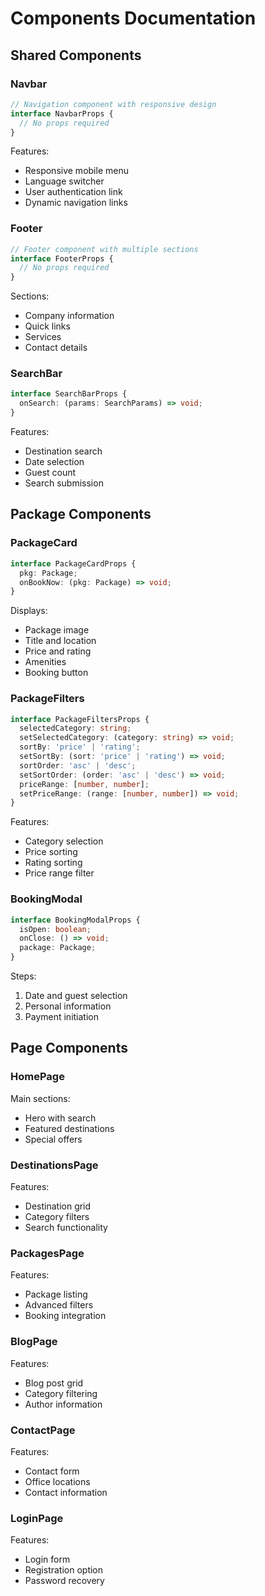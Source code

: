 # Components Documentation

## Shared Components

### Navbar
```typescript
// Navigation component with responsive design
interface NavbarProps {
  // No props required
}
```
Features:
- Responsive mobile menu
- Language switcher
- User authentication link
- Dynamic navigation links

### Footer
```typescript
// Footer component with multiple sections
interface FooterProps {
  // No props required
}
```
Sections:
- Company information
- Quick links
- Services
- Contact details

### SearchBar
```typescript
interface SearchBarProps {
  onSearch: (params: SearchParams) => void;
}
```
Features:
- Destination search
- Date selection
- Guest count
- Search submission

## Package Components

### PackageCard
```typescript
interface PackageCardProps {
  pkg: Package;
  onBookNow: (pkg: Package) => void;
}
```
Displays:
- Package image
- Title and location
- Price and rating
- Amenities
- Booking button

### PackageFilters
```typescript
interface PackageFiltersProps {
  selectedCategory: string;
  setSelectedCategory: (category: string) => void;
  sortBy: 'price' | 'rating';
  setSortBy: (sort: 'price' | 'rating') => void;
  sortOrder: 'asc' | 'desc';
  setSortOrder: (order: 'asc' | 'desc') => void;
  priceRange: [number, number];
  setPriceRange: (range: [number, number]) => void;
}
```
Features:
- Category selection
- Price sorting
- Rating sorting
- Price range filter

### BookingModal
```typescript
interface BookingModalProps {
  isOpen: boolean;
  onClose: () => void;
  package: Package;
}
```
Steps:
1. Date and guest selection
2. Personal information
3. Payment initiation

## Page Components

### HomePage
Main sections:
- Hero with search
- Featured destinations
- Special offers

### DestinationsPage
Features:
- Destination grid
- Category filters
- Search functionality

### PackagesPage
Features:
- Package listing
- Advanced filters
- Booking integration

### BlogPage
Features:
- Blog post grid
- Category filtering
- Author information

### ContactPage
Features:
- Contact form
- Office locations
- Contact information

### LoginPage
Features:
- Login form
- Registration option
- Password recovery